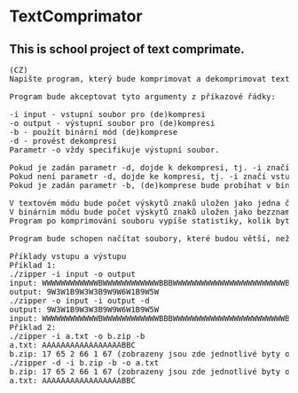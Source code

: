 # TextComprimator
## This is school project of text comprimate.
<pre>
(CZ)
Napište program, který bude komprimovat a dekomprimovat textové soubory. Komprese by měla fungovat tak, že vezme posloupnost stejných znaků za sebou a nahradí ji dvojicí obsahující počet znaků a daný znak.

Program bude akceptovat tyto argumenty z příkazové řádky:

-i input - vstupní soubor pro (de)kompresi
-o output - výstupní soubor pro (de)kompresi
-b - použít binární mód (de)komprese
-d - provést dekompresi
Parametr -o vždy specifikuje výstupní soubor.

Pokud je zadán parametr -d, dojde k dekompresi, tj. -i značí vstupní komprimovaný soubor a -o výstupní dekomprimovaný soubor.
Pokud není parametr -d, dojde ke kompresi, tj. -i značí vstupní nekomprimovaný soubor a -o výstupní komprimovaný soubor.
Pokud je zadán parametr -b, (de)komprese bude probíhat v binárním módu, v opačném případě bude v textovém módu.

V textovém módu bude počet výskytů znaků uložen jako jedna číslice uložená jako ASCII znak, za ním bude ležet ASCII hodnota komprimovaného znaku. Pokud je počet výskytů větší než maximální možná hodnota pro jednu číslici (9), musíte počet výskytů rozdělit a uložit ho několikrát za sebou se stejným znakem.
V binárním módu bude počet výskytů znaků uložen jako bezznaménkové 1bytové číslo, za ním bude ležet 1 byte s ASCII hodnotou samotného znaku. Pokud je počet výskytů větší než maximální možná hodnota pro 1 byte (255), musíte počet výskytů rozdělit a uložit ho několikrát za sebou se stejným znakem.
Program po komprimování souboru vypíše statistiky, kolik bytů bylo ušetřeno nebo naopak vyplýtváno. Výstupem může být například HTML soubor, SVG graf atd. Na konkrétní podobě výstupu se domluvte se svým cvičícím.

Program bude schopen načítat soubory, které budou větší, než je operační paměť počítače (program tak musí umět zpracovávat soubor po částech, ne ho načíst celý do paměti).

Příklady vstupu a výstupu
Příklad 1:
./zipper -i input -o output
input: WWWWWWWWWWWWBWWWWWWWWWWWWBBBWWWWWWWWWWWWWWWWWWWWWWWWBWWWWWWWWWWWWWW
output: 9W3W1B9W3W3B9W9W6W1B9W5W
./zipper -o input -i output -d
output: 9W3W1B9W3W3B9W9W6W1B9W5W
input: WWWWWWWWWWWWBWWWWWWWWWWWWBBBWWWWWWWWWWWWWWWWWWWWWWWWBWWWWWWWWWWWWWW
Příklad 2:
./zipper -i a.txt -o b.zip -b
a.txt: AAAAAAAAAAAAAAAAABBC
b.zip: 17 65 2 66 1 67 (zobrazeny jsou zde jednotlivé byty oddělené mezerou)
./zipper -d -i b.zip -b -o a.txt
b.zip: 17 65 2 66 1 67 (zobrazeny jsou zde jednotlivé byty oddělené mezerou)
a.txt: AAAAAAAAAAAAAAAAABBC
</pre>
